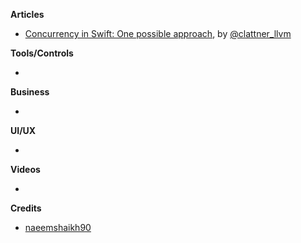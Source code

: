 
**Articles**

* [Concurrency in Swift: One possible approach](https://gist.github.com/lattner/31ed37682ef1576b16bca1432ea9f782), by [@clattner_llvm](https://twitter.com/clattner_llvm)


**Tools/Controls**

*

**Business**

*

**UI/UX**

*

**Videos**

*

**Credits**

* [naeemshaikh90](https://github.com/naeemshaikh90)
